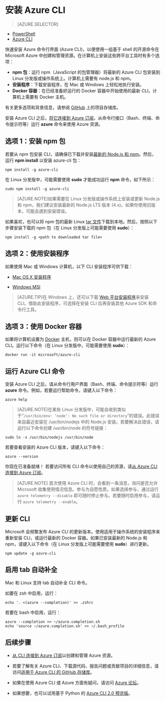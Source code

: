 <properties
	pageTitle="安装 Azure 命令行界面 | Azure"
	description="安装适用于 Mac、Linux 和 Windows 的 Azure 命令行接口 (CLI) 即可使用 Azure 服务"
	editor=""
	manager="timlt"
	documentationCenter=""
	authors="dlepow"
	services="virtual-machines-linux,virtual-network,storage,azure-resource-manager"
	tags="azure-resource-manager,azure-service-management"/>  


<tags
	ms.service="multiple"
	ms.workload="multiple"
	ms.tgt_pltfrm="command-line-interface"
	ms.devlang="na"
	ms.topic="article"
	ms.date="10/04/2016"
	wacn.date="11/28/2016"
	ms.author="danlep"/>
    
# 安装 Azure CLI

> [AZURE.SELECTOR]
- [PowerShell](/documentation/articles/powershell-install-configure/)
- [Azure CLI](/documentation/articles/xplat-cli-install/)

快速安装 Azure 命令行界面 (Azure CLI)，以便使用一组基于 shell 的开源命令在 Microsoft Azure 中创建和管理资源。在计算机上安装这些跨平台工具时有多个选项：

* **npm 包**：运行 npm（JavaScript 的包管理器）将最新的 Azure CLI 包安装到 Linux 分发版或操作系统上。计算机上需要有 node.js 和 npm。
* **安装程序**：下载安装程序，在 Mac 或 Windows 上轻松地执行安装。
* **Docker 容器**：在已经准备好运行的 Docker 容器中开始使用的最新 CLI。计算机上需要有 Docker 主机。
    
有关更多选项和背景信息，请参阅 [GitHub](https://github.com/azure/azure-xplat-cli) 上的项目存储库。

安装 Azure CLI 之后，[将它连接到 Azure 订阅](/documentation/articles/xplat-cli-connect/)，从命令行接口（Bash、终端、命令提示符等）运行 **azure** 命令来使用 Azure 资源。



## 选项 1：安装 npm 包

若要从 npm 包安装 CLI，请确保已下载并安装[最新的 Node.js 和 npm](https://nodejs.org/en/download/package-manager/)。然后，运行 **npm install** 以安装 azure-cli 包：

    npm install -g azure-cli

在 Linux 分发版中，可能需要使用 **sudo** 才能成功运行 __npm__ 命令，如下所示：

	sudo npm install -g azure-cli

> [AZURE.NOTE]如果需要在 Linux 分发版或操作系统上安装或更新 Node.js 和 npm，我们建议安装最新的 Node.js LTS 版本 (4.x)。如果你使用旧版本，可能会遇到安装错误。

如果喜欢，也可以将 npm 包的最新 Linux [tar 文件][linux-installer]下载到本地。然后，按照以下步骤安装下载的 npm 包（在 Linux 分发版上可能需要使用 **sudo**）：

    npm install -g <path to downloaded tar file>

## 选项 2：使用安装程序

如果使用 Mac 或 Windows 计算机，以下 CLI 安装程序可供下载：

* [Mac OS X 安装程序][mac-installer]

* [Windows MSI][windows-installer]

>[AZURE.TIP]在 Windows 上，还可以下载 [Web 平台安装程序](https://go.microsoft.com/?linkid=9828653)来安装 CLI。借助此安装程序，可选择在安装 CLI 后再安装其他 Azure SDK 和命令行工具。


## 选项 3：使用 Docker 容器

如果将计算机设置为 [Docker](https://docs.docker.com/engine/understanding-docker/) 主机，则可以在 Docker 容器中运行最新的 Azure CLI。运行以下命令（在 Linux 分发版中，可能需要使用 **sudo**）：

	docker run -it microsoft/azure-cli


## 运行 Azure CLI 命令
安装 Azure CLI 之后，请从命令行用户界面（Bash、终端、命令提示符等）运行 **azure** 命令。例如，若要运行帮助命令，请键入以下命令：

    azure help

> [AZURE.NOTE]在某些 Linux 分发版中，可能会收到类似于“`/usr/bin/env: ‘node’: No such file or directory`”的错误。此错误来自最近安装在 /usr/bin/nodejs 中的 Node.js 安装。若要解决此错误，请运行以下命令创建 /usr/bin/node 的符号链接：

    sudo ln -s /usr/bin/nodejs /usr/bin/node

若要查看安装的 Azure CLI 版本，请键入以下命令：

    azure --version

你现在已准备就绪！ 若要访问所有 CLI 命令以使用自己的资源，请[从 Azure CLI 连接到 Azure 订阅](/documentation/articles/xplat-cli-connect/)。

>[AZURE.NOTE] 首次使用 Azure CLI 时，会看到一条消息，询问是否允许 Microsoft 收集使用情况信息。参与为自愿性质。如果选择参与，通过运行 `azure telemetry --disable` 即可随时停止参与。若要随时启用参与，请运行 `azure telemetry --enable`。


## 更新 CLI

Microsoft 会频繁发布 Azure CLI 的更新版本。使用适用于操作系统的安装程序来重新安装 CLI，或运行最新的 Docker 容器。如果已安装最新的 Node.js 和 npm，请键入以下命令（在 Linux 分发版上可能需要使用 **sudo**）进行更新。

    npm update -g azure-cli

## 启用 tab 自动补全

Mac 和 Linux 支持 tab 自动补全 CLI 命令。

如要在 zsh 中启用，运行：


	echo '. <(azure --completion)' >> .zshrc


若要在 bash 中启用，运行：


	azure --completion >> ~/azure.completion.sh
	echo 'source ~/azure.completion.sh' >> ~/.bash_profile



## 后续步骤 

* [从 CLI 连接到 Azure 订阅](/documentation/articles/xplat-cli-connect/)以创建和管理 Azure 资源。

* 若要了解有关 Azure CLI、下载源代码、报告问题或贡献项目的详细信息，请访问[适用于 Azure CLI 的 GitHub 存储库](https://github.com/azure/azure-xplat-cli)。

* 如果在使用 Azure CLI 或 Azure 方面有疑问，请访问 [Azure 论坛](https://social.msdn.microsoft.com/Forums/zh-CN/home?forum=azurescripting)。

* 如果想要，也可以试用基于 Python 的 [Azure CLI 2.0 预览版](https://github.com/azure/azure-cli)。

[mac-installer]: http://aka.ms/mac-azure-cli
[windows-installer]: http://aka.ms/webpi-azure-cli
[linux-installer]: http://aka.ms/linux-azure-cli
[cliasm]: /documentation/articles/virtual-machines-command-line-tools/
[cliarm]: /documentation/articles/azure-cli-arm-commands/

<!---HONumber=Mooncake_1121_2016-->